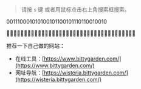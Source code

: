 
> 请按 `s` 键 或者用鼠标点击右上角搜索框搜索。 

001110001010100101100101110110010010


🌵🌵🌵🌵🌵🌵🌵🌵🌵🌵🌵🌵🌵🌵🌵🌵🌵🌵🌵🌵🌵🌵🌵🌵🌵🌵🌵🌵🌵🌵🌵🌵🌵🌵🌵🌵🌵




推荐一下自己做的网站：

* 在线工具：[https://www.bittygarden.com/](https://www.bittygarden.com/)
* 网址导航：[https://wisteria.bittygarden.com/](https://wisteria.bittygarden.com/)
